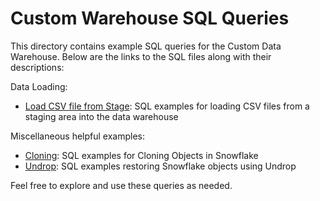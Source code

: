 # Custom Warehouse SQL Queries

This directory contains example SQL queries for the Custom Data Warehouse. Below are the links to the SQL files along with their descriptions:

Data Loading:
- [Load CSV file from Stage](./data_loading/load_csv_from_stage.sql): SQL examples for loading CSV files from a staging area into the data warehouse

Miscellaneous helpful examples:
- [Cloning](./miscellaneous/cloning.sql): SQL examples for Cloning Objects in Snowflake
- [Undrop](./miscellaneous/undrop.sql): SQL examples restoring Snowflake objects using Undrop

Feel free to explore and use these queries as needed.